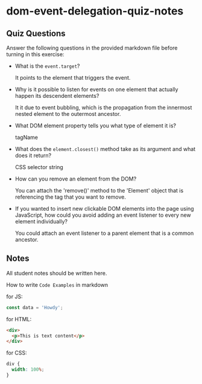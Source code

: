 # dom-event-delegation-quiz-notes

## Quiz Questions

Answer the following questions in the provided markdown file before turning in this exercise:

- What is the `event.target`?

  It points to the element that triggers the event.

- Why is it possible to listen for events on one element that actually happen its descendent elements?

  It it due to event bubbling, which is the propagation from the innermost nested element to the outermost ancestor.

- What DOM element property tells you what type of element it is?

  tagName

- What does the `element.closest()` method take as its argument and what does it return?

  CSS selector string

- How can you remove an element from the DOM?

  You can attach the 'remove()' method to the 'Element' object that is referencing the tag that you want to remove.

- If you wanted to insert new clickable DOM elements into the page using JavaScript, how could you avoid adding an event listener to every new element individually?

  You could attach an event listener to a parent element that is a common ancestor.

## Notes

All student notes should be written here.

How to write `Code Examples` in markdown

for JS:

```javascript
const data = 'Howdy';
```

for HTML:

```html
<div>
  <p>This is text content</p>
</div>
```

for CSS:

```css
div {
  width: 100%;
}
```
